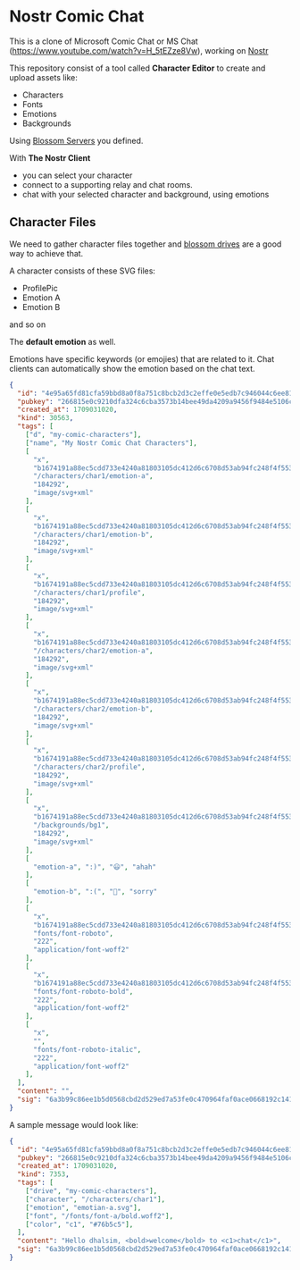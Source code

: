 # Nostr Comic Chat

This is a clone of Microsoft Comic Chat or MS Chat (https://www.youtube.com/watch?v=H_5tEZze8Vw), working on [Nostr](https://fiatjaf.com/nostr.html)

This repository consist of a tool called **Character Editor** to create and upload assets like:
- Characters
- Fonts
- Emotions
- Backgrounds

Using [Blossom Servers](https://github.com/hzrd149/blossom) you defined. 

With **The Nostr Client** 
- you can select your character 
- connect to a supporting relay and chat rooms.
- chat with your selected character and background, using emotions

## Character Files

We need to gather character files together and [blossom drives](https://github.com/hzrd149/blossom-drive/blob/master/docs/drive.md) are a good way to achieve that.

A character consists of these SVG files:

- ProfilePic
- Emotion A
- Emotion B

and so on

The **default emotion** as well.

Emotions have specific keywords (or emojies) that are related to it. Chat clients can automatically show the emotion based on the chat text.

```json
{
  "id": "4e95a65fd81cfa59bbd8a0f8a751c8bcb2d3c2effe0e5edb7c946044c6ee8193",
  "pubkey": "266815e0c9210dfa324c6cba3573b14bee49da4209a9456f9484e5106cd408a5",
  "created_at": 1709031020,
  "kind": 30563,
  "tags": [
    ["d", "my-comic-characters"],
    ["name", "My Nostr Comic Chat Characters"],
    [
      "x",
      "b1674191a88ec5cdd733e4240a81803105dc412d6c6708d53ab94fc248f4f553",
      "/characters/char1/emotion-a",
      "184292",
      "image/svg+xml"
    ],
    [
      "x",
      "b1674191a88ec5cdd733e4240a81803105dc412d6c6708d53ab94fc248f4f553",
      "/characters/char1/emotion-b",
      "184292",
      "image/svg+xml"
    ],
    [
      "x",
      "b1674191a88ec5cdd733e4240a81803105dc412d6c6708d53ab94fc248f4f553",
      "/characters/char1/profile",
      "184292",
      "image/svg+xml"
    ],
    [
      "x",
      "b1674191a88ec5cdd733e4240a81803105dc412d6c6708d53ab94fc248f4f553",
      "/characters/char2/emotion-a",
      "184292",
      "image/svg+xml"
    ],
    [
      "x",
      "b1674191a88ec5cdd733e4240a81803105dc412d6c6708d53ab94fc248f4f553",
      "/characters/char2/emotion-b",
      "184292",
      "image/svg+xml"
    ],
    [
      "x",
      "b1674191a88ec5cdd733e4240a81803105dc412d6c6708d53ab94fc248f4f553",
      "/characters/char2/profile",
      "184292",
      "image/svg+xml"
    ],
    [
      "x",
      "b1674191a88ec5cdd733e4240a81803105dc412d6c6708d53ab94fc248f4f553",
      "/backgrounds/bg1",
      "184292",
      "image/svg+xml"
    ],
    [
      "emotion-a", ":)", "😃", "ahah"
    ],
    [
      "emotion-b", ":(", "🥲", "sorry"
    ],
    [
      "x",
      "b1674191a88ec5cdd733e4240a81803105dc412d6c6708d53ab94fc248f4f553",
      "fonts/font-roboto",
      "222",
      "application/font-woff2"
    ],
    [
      "x",
      "b1674191a88ec5cdd733e4240a81803105dc412d6c6708d53ab94fc248f4f553",
      "fonts/font-roboto-bold",
      "222",
      "application/font-woff2"
    ],
    [
      "x",
      "",
      "fonts/font-roboto-italic",
      "222",
      "application/font-woff2"
    ],
  ],
  "content": "",
  "sig": "6a3b99c86ee1b5d0568cbd2d529ed7a53fe0c470964faf0ace0668192c141200297f4c81b2fd3f242e2c6d680e39be193ef6f0a25070a70249dab6ce9e7ea99b"
}
```

A sample message would look like:

```json
{
  "id": "4e95a65fd81cfa59bbd8a0f8a751c8bcb2d3c2effe0e5edb7c946044c6ee8193",
  "pubkey": "266815e0c9210dfa324c6cba3573b14bee49da4209a9456f9484e5106cd408a5",
  "created_at": 1709031020,
  "kind": 7353,
  "tags": [
    ["drive", "my-comic-characters"],
    ["character", "/characters/char1"],
    ["emotion", "emotian-a.svg"],
    ["font", "/fonts/font-a/bold.woff2"],
    ["color", "c1", "#76b5c5"],
  ],
  "content": "Hello dhalsim, <bold>welcome</bold> to <c1>chat</c1>",
  "sig": "6a3b99c86ee1b5d0568cbd2d529ed7a53fe0c470964faf0ace0668192c141200297f4c81b2fd3f242e2c6d680e39be193ef6f0a25070a70249dab6ce9e7ea99b"
}
```